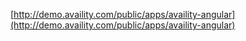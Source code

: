 [http://demo.availity.com/public/apps/availity-angular](http://demo.availity.com/public/apps/availity-angular)
